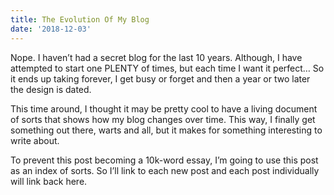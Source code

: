 ```yaml
---
title: The Evolution Of My Blog
date: '2018-12-03'
---
```


Nope. I haven’t had a secret blog for the last 10 years. Although, I have attempted to start one PLENTY of times, but each time I want it perfect… So it ends up taking forever, I get busy or forget and then a year or two later the design is dated.

This time around, I thought it may be pretty cool to have a living document of sorts that shows how my blog changes over time. This way, I finally get something out there, warts and all, but it makes for something interesting to write about.

To prevent this post becoming a 10k-word essay, I’m going to use this post as an index of sorts. So I’ll link to each new post and each post individually will link back here.
